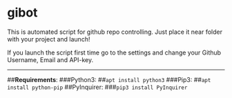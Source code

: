 # gibot
This is automated script for github repo controlling. Just place it near folder with your project and launch!

If you launch the script first time go to the settings and change your Github Username, Email and API-key.
____
##**Requirements**:
###Python3:
##`apt install python3`
###Pip3:
##`apt install python-pip`
##PyInquirer:
###`pip3 install PyInquirer`
